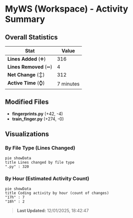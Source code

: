 # MyWS (Workspace) - Activity Summary 

## Overall Statistics

| Stat                   | Value                                                             |
| ---------------------- | ----------------------------------------------------------------- |
| **Lines Added** (➕)   | 316                                          |
| **Lines Removed** (➖) | 4                                        |
| **Net Change** (↕)    | 312                |
| **Active Time** (⌚)   | 7 minutes |


## Modified Files
- **fingerprints.py** (+42, -4)
- **train_finger.py** (+274, -0)

## Visualizations

### By File Type (Lines Changed)

```mermaid
pie showData
title Lines changed by file type
".py" : 320
```

### By Hour (Estimated Activity Count)

```mermaid
pie showData
title Coding activity by hour (count of changes)
"17h" : 7
"18h" : 2
```


> **Last Updated:** 12/01/2025, 18:42:47